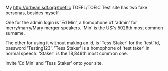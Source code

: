 My http://drbean.sdf.org/toeflic TOEFL/TOEIC Test site has two fake personas, besides myself.

One for the admin login is 'Ed Min', a homophone of 'admin' for merry/marry/Mary merger speakers. 'Min' is the US's 5026th most common surname.

The other for using it without making an id, is 'Tess Staker' for the 'test' id, password 'Testing123'. 'Tess Staker' is a homophone of 'test taker' in normal speech. 'Staker' is the 18,849th most common one.

Invite 'Ed Min' and 'Tess Staker' onto your site.
